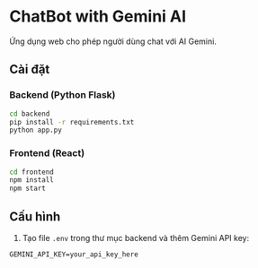 # ChatBot with Gemini AI

Ứng dụng web cho phép người dùng chat với AI Gemini.

## Cài đặt

### Backend (Python Flask)
```bash
cd backend
pip install -r requirements.txt
python app.py
```

### Frontend (React)
```bash
cd frontend
npm install
npm start
```

## Cấu hình
1. Tạo file `.env` trong thư mục backend và thêm Gemini API key:
```
GEMINI_API_KEY=your_api_key_here
```
